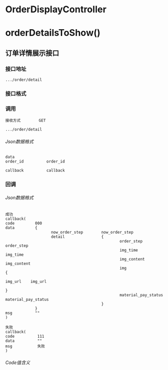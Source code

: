 # OrderDisplayController #
# orderDetailsToShow()
## 订单详情展示接口


### 接口地址


```
.../order/detail
```

### 接口格式

### 调用

```
接收方式        GET
```

```
.../order/detail
```

###### Json数据格式
```
data
order_id          order_id

callback          callback
```

### 回调
###### Json数据格式

```
成功
callback(
code         000
data         {
                    now_order_step        now_order_step
                    detail                {
                                                  order_step           order_step
                                                  img_time             img_time
                                                  img_content          img_content
                                                  img                  {
                                                                           img_url    img_url
                                                                        }
                                                  material_pay_status   material_pay_status
                                          }
             }
msg          ""
)
```

```
失败
callback(
code          111
data          ""
msg           失败
)
```
###### Code值含义

```
```